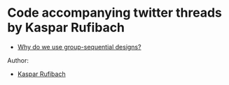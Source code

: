 # Code accompanying twitter threads by Kaspar Rufibach

* [Why do we use group-sequential designs?](https://numbersman77.github.io/20201111_GSD/GSD.html)

Author: 

* [Kaspar Rufibach](mailto:kaspar.rufibach@gmail.com)
